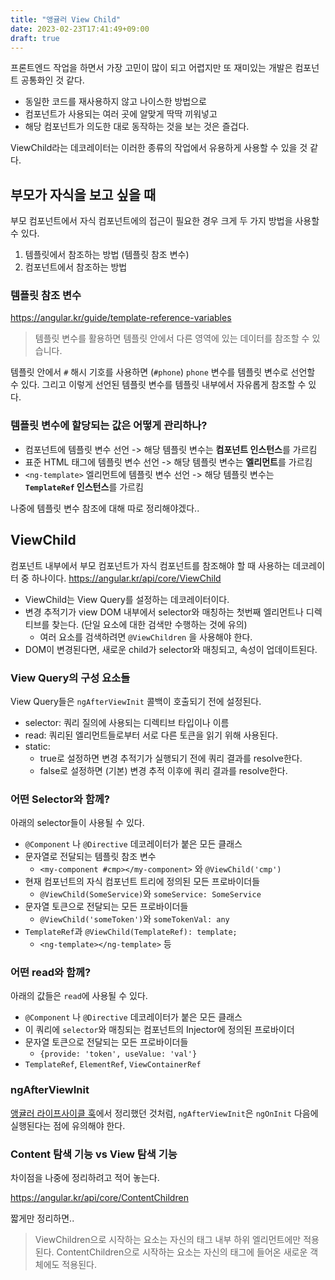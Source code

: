```yaml
---
title: "앵귤러 View Child"
date: 2023-02-23T17:41:49+09:00
draft: true
---
```


프론트엔드 작업을 하면서 가장 고민이 많이 되고 어렵지만 또 재미있는 개발은 컴포넌트 공통화인 것 같다.
- 동일한 코드를 재사용하지 않고 나이스한 방법으로
- 컴포넌트가 사용되는 여러 곳에 알맞게 딱딱 끼워넣고
- 해당 컴포넌트가 의도한 대로 동작하는 것을 보는 것은 즐겁다.

ViewChild라는 데코레이터는 이러한 종류의 작업에서 유용하게 사용할 수 있을 것 같다.

## 부모가 자식을 보고 싶을 때

부모 컴포넌트에서 자식 컴포넌트에의 접근이 필요한 경우 크게 두 가지 방법을 사용할 수 있다.
1. 템플릿에서 참조하는 방법 (템플릿 참조 변수)
2. 컴포넌트에서 참조하는 방법

### 템플릿 참조 변수

https://angular.kr/guide/template-reference-variables

> 템플릿 변수를 활용하면 템플릿 안에서 다른 영역에 있는 데이터를 참조할 수 있습니다.

템플릿 안에서 `#` 해시 기호를 사용하면 (`#phone`) `phone` 변수를 템플릿 변수로 선언할 수 있다.
그리고 이렇게 선언된 템플릿 변수를 템플릿 내부에서 자유롭게 참조할 수 있다.

### 템플릿 변수에 할당되는 값은 어떻게 관리하나?

- 컴포넌트에 템플릿 변수 선언 -> 해당 템플릿 변수는 **컴포넌트 인스턴스**를 가르킴
- 표준 HTML 태그에 템플릿 변수 선언 -> 해당 템플릿 변수는 **엘리먼트**를 가르킴
- `<ng-template>` 엘리먼트에 템플릿 변수 선언 -> 해당 템플릿 변수는 **`TemplateRef` 인스턴스**를 가르킴

나중에 템플릿 변수 참조에 대해 따로 정리해야겠다..

## ViewChild

컴포넌트 내부에서 부모 컴포넌트가 자식 컴포넌트를 참조해야 할 때 사용하는 데코레이터 중 하나이다.
https://angular.kr/api/core/ViewChild

- ViewChild는 View Query를 설정하는 데코레이터이다.
- 변경 추적기가 view DOM 내부에서 selector와 매칭하는 첫번째 엘리먼트나 디렉티브를 찾는다. (단일 요소에 대한 검색만 수행하는 것에 유의)
	- 여러 요소를 검색하려면 `@ViewChildren` 을 사용해야 한다.
- DOM이 변경된다면, 새로운 child가 selector와 매칭되고, 속성이 업데이트된다.

### View Query의 구성 요소들

View Query들은 `ngAfterViewInit` 콜백이 호출되기 전에 설정된다.
- selector: 쿼리 질의에 사용되는 디렉티브 타입이나 이름
- read: 쿼리된 엘리먼트들로부터 서로 다른 토큰을 읽기 위해 사용된다.
- static: 
	- true로 설정하면 변경 추적기가 실행되기 전에 쿼리 결과를 resolve한다.
	- false로 설정하면 (기본) 변경 추적 이후에 쿼리 결과를 resolve한다.

### 어떤 Selector와 함께?

아래의 selector들이 사용될 수 있다.
- `@Component` 나 `@Directive` 데코레이터가 붙은 모든 클래스
- 문자열로 전달되는 템플릿 참조 변수
	- `<my-component #cmp></my-component>` 와 `@ViewChild('cmp')`
- 현재 컴포넌트의 자식 컴포넌트 트리에 정의된 모든 프로바이더들 
	- `@ViewChild(SomeService)`와 `someService: SomeService`
- 문자열 토큰으로 전달되는 모든 프로바이더들
	- `@ViewChild('someToken')`와 `someTokenVal: any`
- `TemplateRef`과 `@ViewChild(TemplateRef): template;`
	- `<ng-template></ng-template>` 등

### 어떤 read와 함께?

아래의 값들은 `read`에 사용될 수 있다.
- `@Component` 나 `@Directive` 데코레이터가 붙은 모든 클래스
- 이 쿼리에 `selector`와 매칭되는 컴포넌트의 Injector에 정의된 프로바이더
- 문자열 토큰으로 전달되는 모든 프로바이더들
	- `{provide: 'token', useValue: 'val'}`
- `TemplateRef`, `ElementRef`, `ViewContainerRef`

### ngAfterViewInit

[앵귤러 라이프사이클 훅](https://redjen8.github.io/posts/feb2023/%EC%95%B5%EA%B7%A4%EB%9F%AC-%EB%9D%BC%EC%9D%B4%ED%94%84%EC%82%AC%EC%9D%B4%ED%81%B4-%ED%9B%85/)에서 정리했던 것처럼, `ngAfterViewInit`은 `ngOnInit` 다음에 실행된다는 점에 유의해야 한다.

### Content 탐색 기능 vs View 탐색 기능

차이점을 나중에 정리하려고 적어 놓는다.

https://angular.kr/api/core/ContentChildren

짧게만 정리하면..
> ViewChildren으로 시작하는 요소는 자신의 태그 내부 하위 엘리먼트에만 적용된다.
> ContentChildren으로 시작하는 요소는 자신의 태그에 들어온 새로운 객체에도 적용된다. 
